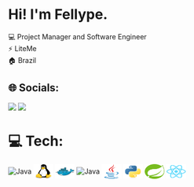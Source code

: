 # Hi! I'm Fellype.

:computer: Project Manager and Software Engineer <br> 
:zap: LiteMe <br>
:house: Brazil <br>


## 🌐 Socials:
  <a href = "mailto:fellype.cavalcante@gmail.com"><img src="https://img.shields.io/badge/-Gmail-%23333?style=for-the-badge&logo=gmail&logoColor=white" target="_blank"></a>
  <a href="https://www.linkedin.com/in/fellypefca/" target="_blank"><img src="https://img.shields.io/badge/-LinkedIn-%230077B5?style=for-the-badge&logo=linkedin&logoColor=white" target="_blank"></a> 

# 💻 Tech:
  <div>
  <img align="center" alt="Java" height="30" width="40" src="https://raw.githubusercontent.com/jmnote/z-icons/master/svg/bash.svg">
  <img align="center" alt="Linux" height="30" width="40" src="https://raw.githubusercontent.com/devicons/devicon/master/icons/linux/linux-original.svg">
  <img align="center" alt="Java" height="30" width="40" src="https://raw.githubusercontent.com/devicons/devicon/master/icons/docker/docker-original.svg">
  <img align="center" alt="Java" height="30" width="40" src="https://raw.githubusercontent.com/jmnote/z-icons/master/svg/kubernetes.svg">
  <img align="center" alt="Java" height="30" width="40" src="https://raw.githubusercontent.com/devicons/devicon/master/icons/java/java-original.svg">
  <img align="center" alt="Python" height="30" width="40" src="https://raw.githubusercontent.com/devicons/devicon/master/icons/python/python-original.svg">
  <img align="center" alt="SpringBoot" height="30" width="40" src="https://raw.githubusercontent.com/devicons/devicon/master/icons/spring/spring-original.svg">
  <img align="center" alt="React" height="30" width="40" src="https://raw.githubusercontent.com/devicons/devicon/master/icons/react/react-original.svg">   
  </div>
<!-- Proudly created with GPRM ( https://gprm.itsvg.in ) -->
